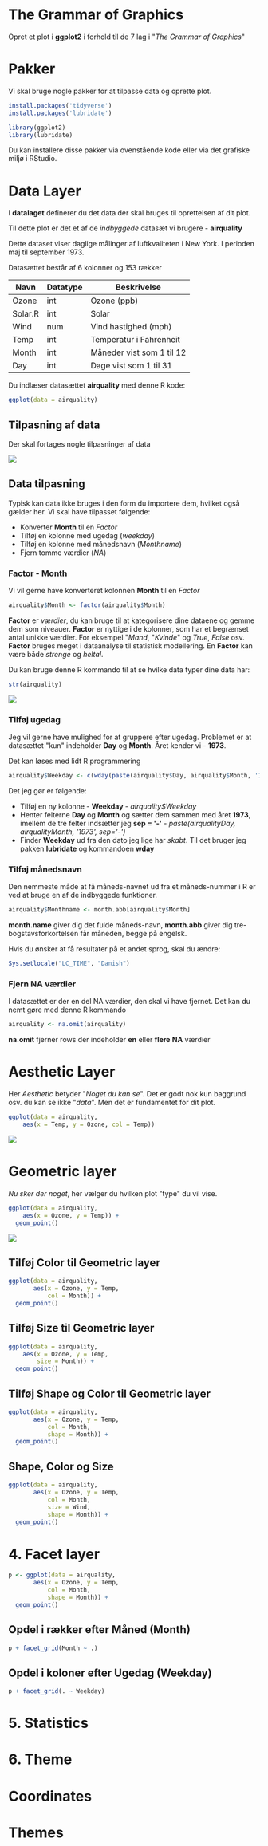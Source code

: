# The Grammar of Graphics
Opret et plot i **ggplot2** i forhold til de 7 lag i "*The Grammar of Graphics*"

# Pakker
Vi skal bruge nogle pakker for at tilpasse data og oprette plot.

```r
install.packages('tidyverse')
install.packages('lubridate')

library(ggplot2)
library(lubridate)
```

Du kan installere disse pakker via ovenstående kode eller via det grafiske miljø i RStudio.


# Data Layer
I **datalaget** definerer du det data der skal bruges til oprettelsen af dit plot.

Til dette plot er det et af de *indbyggede* datasæt vi brugere - **airquality**

Dette dataset viser daglige målinger af luftkvaliteten i New York. I perioden maj til september 1973.

Datasættet består af 6 kolonner og 153 rækker

| Navn    | Datatype | Beskrivelse               |
|---------|----------|---------------------------|
| Ozone   | int      | Ozone (ppb)               |
| Solar.R | int      | Solar                     |
| Wind    | num      | Vind hastighed (mph)      |
| Temp    | int      | Temperatur i Fahrenheit   |
| Month   | int      | Måneder vist som 1 til 12 |
| Day     | int      | Dage vist som 1 til 31    |

Du indlæser datasættet **airquality** med denne R kode:

```r
ggplot(data = airquality)
```
## Tilpasning af data
Der skal fortages nogle tilpasninger af data

![](.//_image/plot_data.jpg)

## Data tilpasning
Typisk kan data ikke bruges i den form du importere dem, hvilket også gælder her. Vi skal have tilpasset følgende:

- Konverter **Month** til en *Factor*
- Tilføj en kolonne med ugedag (*weekday*)
- Tilføj en kolonne med månedsnavn (*Monthname*)
- Fjern tomme værdier (*NA*)

### Factor - Month
Vi vil gerne have konverteret kolonnen **Month** til en *Factor*

```r
airquality$Month <- factor(airquality$Month)
```
**Factor** er *værdier*, du kan bruge til at kategorisere dine dataene og gemme dem som niveauer. **Factor** er nyttige i de kolonner, som har et begrænset antal unikke værdier. For eksempel "*Mand*, "*Kvinde*" og *True*, *False* osv. **Factor** bruges meget i dataanalyse til statistisk modellering. En **Factor** kan være både *strenge* og *heltal*.

Du kan bruge denne R kommando til at se hvilke data typer dine data har:

```r
str(airquality)
```

![](./_image/str.jpg)

### Tilføj ugedag
Jeg vil gerne have mulighed for at gruppere efter ugedag. Problemet er at datasættet "kun" indeholder **Day** og **Month**. Året kender vi - **1973**.

Det kan løses med lidt R programmering

```r
airquality$Weekday <- c(wday(paste(airquality$Day, airquality$Month, '1973', sep='-'), label=TRUE, abbr=FALSE))
```

Det jeg gør er følgende:

- Tilføj en ny kolonne - **Weekday** - *airquality$Weekday*
- Henter felterne **Day** og **Month** og sætter dem sammen med året **1973**, imellem de tre felter indsætter jeg **sep = '-'** - *paste(airquality$Day, airquality$Month, '1973', sep='-')*
- Finder **Weekday** ud fra den dato jeg lige har *skabt*. Til det bruger jeg pakken **lubridate** og kommandoen **wday**

### Tilføj månedsnavn
Den nemmeste måde at få måneds-navnet ud fra et måneds-nummer i R er ved at bruge en af de indbyggede funktioner.

```r
airquality$Monthname <- month.abb[airquality$Month]
```

**month.name** giver dig det fulde måneds-navn, **month.abb** giver dig tre-bogstavsforkortelsen får måneden, begge på engelsk.

Hvis du ønsker at få resultater på et andet sprog, skal du ændre:

```r
Sys.setlocale("LC_TIME", "Danish")
```

### Fjern NA værdier
I datasættet er der en del NA værdier, den skal vi have fjernet. Det kan du nemt gøre med denne R kommando

```r
airquality <- na.omit(airquality)
```
**na.omit** fjerner rows der indeholder **en** eller **flere** **NA** værdier

# Aesthetic Layer
Her *Aesthetic* betyder "*Noget du kan se*". Det er godt nok kun baggrund osv. du kan se ikke "*data*". Men det er fundamentet for dit plot.

```r
ggplot(data = airquality,
    aes(x = Temp, y = Ozone, col = Temp))
```

![](./_image/plot_aesthetic.jpeg)

# Geometric layer
*Nu sker der noget*, her vælger du hvilken plot "type" du vil vise.

```r
ggplot(data = airquality, 
    aes(x = Ozone, y = Temp)) + 
  geom_point()
```

![](./_image/plot_geometric.jpeg)

## Tilføj Color til Geometric layer

```r
ggplot(data = airquality, 
       aes(x = Ozone, y = Temp, 
           col = Month)) + 
  geom_point()
```

## Tilføj Size til Geometric layer

```r
ggplot(data = airquality, 
    aes(x = Ozone, y = Temp, 
        size = Month)) + 
  geom_point()
```

## Tilføj Shape og Color til Geometric layer

```r
ggplot(data = airquality, 
       aes(x = Ozone, y = Temp, 
           col = Month, 
           shape = Month)) + 
  geom_point()
```

## Shape, Color og Size

```r
ggplot(data = airquality, 
       aes(x = Ozone, y = Temp, 
           col = Month,
           size = Wind, 
           shape = Month)) + 
  geom_point()
```

# 4. Facet layer

```r
p <- ggplot(data = airquality, 
       aes(x = Ozone, y = Temp,
           col = Month,
           shape = Month)) + 
  geom_point()
```

## Opdel i rækker efter Måned (Month)

```r
p + facet_grid(Month ~ .)
```

## Opdel i koloner efter Ugedag (Weekday)

```r
p + facet_grid(. ~ Weekday)
```

# 5. Statistics


# 6. Theme





# Coordinates


# Themes